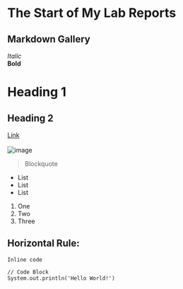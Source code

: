 # The Start of My Lab Reports

## Markdown Gallery

*Italic* <br>
**Bold** <br>
# Heading 1
## Heading 2
[Link](http://a.com) <br><br>
![image](http://url/a.png)
> Blockquote
- List
- List
- List
1. One
2. Two
3. Three <br>

Horizontal Rule:
---
`Inline code`
```
// Code Block
System.out.println('Hello World!')
```
